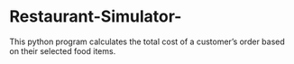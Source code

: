 # Restaurant-Simulator-
This python program calculates the total cost of a customer’s order based on their selected food items.
